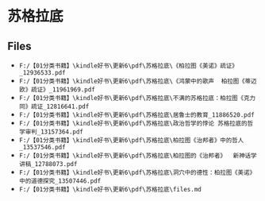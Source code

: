# 苏格拉底

## Files

- `F:/【01分类书籍】\kindle好书\更新6\pdf\苏格拉底\《柏拉图《美诺》疏证》_12936533.pdf`
- `F:/【01分类书籍】\kindle好书\更新6\pdf\苏格拉底\《鸿蒙中的歌声  柏拉图《蒂迈欧》疏证》_11961969.pdf`
- `F:/【01分类书籍】\kindle好书\更新6\pdf\苏格拉底\不满的苏格拉底：柏拉图《克力同》疏证_12816641.pdf`
- `F:/【01分类书籍】\kindle好书\更新6\pdf\苏格拉底\居鲁士的教育_11886520.pdf`
- `F:/【01分类书籍】\kindle好书\更新6\pdf\苏格拉底\政治哲学的悖论 苏格拉底的哲学审判_13157364.pdf`
- `F:/【01分类书籍】\kindle好书\更新6\pdf\苏格拉底\柏拉图《治邦者》中的哲人_13537546.pdf`
- `F:/【01分类书籍】\kindle好书\更新6\pdf\苏格拉底\柏拉图的《治邦者》  新神话学讲稿_12788073.pdf`
- `F:/【01分类书籍】\kindle好书\更新6\pdf\苏格拉底\洞穴中的德性：柏拉图《美诺》中的道德探究_13507446.pdf`
- `F:/【01分类书籍】\kindle好书\更新6\pdf\苏格拉底\files.md`
